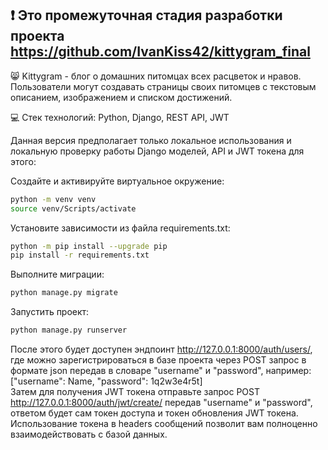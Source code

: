 ## :exclamation:  Это промежуточная стадия разработки проекта https://github.com/IvanKiss42/kittygram_final  

:smile_cat: Kittygram - блог о домашних питомцах всех расцветок и нравов. Пользователи могут создавать страницы своих питомцев с текстовым описанием, изображением и списком достижений.  

:computer: Стек технологий: Python, Django, REST API, JWT  

Данная версия предполагает только локальное использования и локальную проверку работы Django моделей, API и JWT токена для этого:  

Cоздайте и активируйте виртуальное окружение:

```bash
python -m venv venv
source venv/Scripts/activate
```

Установите зависимости из файла requirements.txt:

```bash
python -m pip install --upgrade pip
pip install -r requirements.txt
```

Выполните миграции:

```bash
python manage.py migrate
```

Запустить проект:
```bash
python manage.py runserver
```

После этого будет доступен эндпоинт http://127.0.0.1:8000/auth/users/, где можно зарегистрироваться в базе проекта через POST запрос в формате json передав в словаре "username" и "password", например:  
["username": Name, "password": 1q2w3e4r5t]  
Затем для получения JWT токена отправьте запрос POST http://127.0.0.1:8000/auth/jwt/create/ передав "username" и "password", ответом будет сам токен доступа и токен обновления JWT токена.  
Использование токена в headers сообщений позволит вам полноценно взаимодействовать с базой данных.